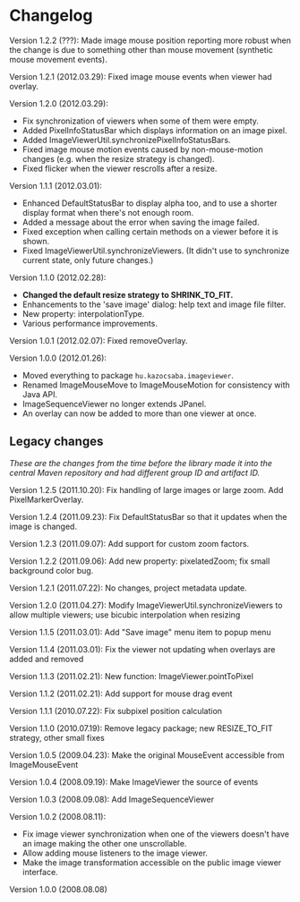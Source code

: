 Changelog
=========

Version 1.2.2 (???): Made image mouse position reporting more robust when the change is due to something
other than mouse movement (synthetic mouse movement events).

Version 1.2.1 (2012.03.29): Fixed image mouse events when viewer had overlay.

Version 1.2.0 (2012.03.29):

- Fix synchronization of viewers when some of them were empty.
- Added PixelInfoStatusBar which displays information on an image pixel.
- Added ImageViewerUtil.synchronizePixelInfoStatusBars.
- Fixed image mouse motion events caused by non-mouse-motion changes (e.g. when the resize strategy is changed).
- Fixed flicker when the viewer rescrolls after a resize.

Version 1.1.1 (2012.03.01):

- Enhanced DefaultStatusBar to display alpha too, and to use a shorter display format when there's not enough room.
- Added a message about the error when saving the image failed.
- Fixed exception when calling certain methods on a viewer before it is shown.
- Fixed ImageViewerUtil.synchronizeViewers. (It didn't use to synchronize current state, only future changes.)

Version 1.1.0 (2012.02.28):

- **Changed the default resize strategy to SHRINK_TO_FIT.**
- Enhancements to the 'save image' dialog: help text and image file filter.
- New property: interpolationType.
- Various performance improvements.

Version 1.0.1 (2012.02.07): Fixed removeOverlay.

Version 1.0.0 (2012.01.26):

- Moved everything to package `hu.kazocsaba.imageviewer`.
- Renamed ImageMouseMove to ImageMouseMotion for consistency with Java API.
- ImageSequenceViewer no longer extends JPanel.
- An overlay can now be added to more than one viewer at once.

Legacy changes
--------------

*These are the changes from the time before the library made it into the central Maven repository and had different group ID and artifact ID.*

Version 1.2.5 (2011.10.20): Fix handling of large images or large zoom. Add PixelMarkerOverlay.

Version 1.2.4 (2011.09.23): Fix DefaultStatusBar so that it updates when the image is changed.

Version 1.2.3 (2011.09.07): Add support for custom zoom factors.

Version 1.2.2 (2011.09.06): Add new property: pixelatedZoom; fix small background color bug.

Version 1.2.1 (2011.07.22): No changes, project metadata update.

Version 1.2.0 (2011.04.27): Modify ImageViewerUtil.synchronizeViewers to allow multiple viewers; use bicubic interpolation when resizing

Version 1.1.5 (2011.03.01): Add "Save image" menu item to popup menu

Version 1.1.4 (2011.03.01): Fix the viewer not updating when overlays are added and removed

Version 1.1.3 (2011.02.21): New function: ImageViewer.pointToPixel

Version 1.1.2 (2011.02.21): Add support for mouse drag event

Version 1.1.1 (2010.07.22): Fix subpixel position calculation

Version 1.1.0 (2010.07.19): Remove legacy package; new RESIZE_TO_FIT strategy, other small fixes

Version 1.0.5 (2009.04.23): Make the original MouseEvent accessible from ImageMouseEvent

Version 1.0.4 (2008.09.19): Make ImageViewer the source of events

Version 1.0.3 (2008.09.08): Add ImageSequenceViewer

Version 1.0.2 (2008.08.11):

- Fix image viewer synchronization when one of the viewers doesn't have an image making the other one unscrollable.
- Allow adding mouse listeners to the image viewer.
- Make the image transformation accessible on the public image viewer interface.

Version 1.0.0 (2008.08.08)
